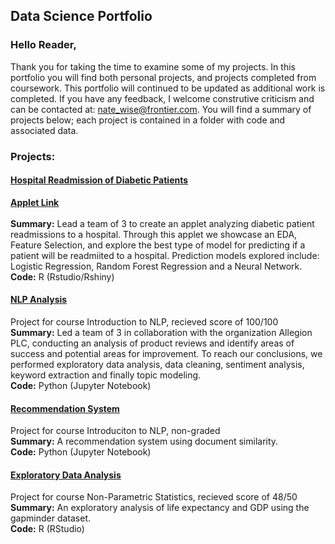 ## Data Science Portfolio

### Hello Reader,

Thank you for taking the time to examine some of my projects. In this portfolio you will find both personal projects, and projects completed from coursework. This portfolio will continued to be updated as additional work is completed. If you have any feedback, I welcome construtive criticism and can be contacted at: nate_wise@frontier.com. You will find a summary of projects below; each project is contained in a folder with code and associated data.
  
### Projects:  

#### [Hospital Readmission of Diabetic Patients](https://github.com/N8Wise/DS_Portfolio/tree/master/Predicting%20Readmission%20Rates%20of%20Diabetic%20Patients)
**[Applet Link](https://nwise.shinyapps.io/ADSFinalProject/)**<br/><br/>
**Summary:** Lead a team of 3 to create an applet analyzing diabetic patient readmissions to a hospital. Through this applet we showcase an EDA, Feature Selection, and explore the best type of model for predicting if a patient will be readmiited to a hospital. Prediction models explored include: Logistic Regression, Random Forest Regression and a Neural Network.<br/>**Code:** R (Rstudio/Rshiny)

#### [NLP Analysis](https://github.com/N8Wise/DS_Portfolio/tree/master/NLP%20Analysis)
Project for course Introduction to NLP, recieved score of 100/100  
**Summary:** Led a team of 3 in collaboration with the organization Allegion PLC, conducting an analysis of product reviews and identify areas of success and potential areas for improvement. To reach our conclusions, we performed exploratory data analysis, data cleaning, sentiment analysis, keyword extraction and finally topic modeling.<br/>**Code:** Python (Jupyter Notebook)

#### [Recommendation System](https://github.com/N8Wise/DS_Portfolio/tree/master/MovieRecommendations)
Project for course Introduciton to NLP, non-graded  
**Summary:** A recommendation system using document similarity.<br/>**Code:** Python (Jupyter Notebook)

#### [Exploratory Data Analysis](https://github.com/N8Wise/DS_Portfolio/tree/master/Gapminder_EDA)
Project for course Non-Parametric Statistics, recieved score of 48/50  
**Summary:** An exploratory analysis of life expectancy and GDP using the gapminder dataset.<br/>**Code:** R (RStudio)
